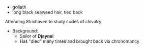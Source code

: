 - goliath
- long black seaweed hair, tied back

Attending Strixhaven to study codes of chivalry

- Background:
	- Sailor of **Djaynai**
	- Has "died" many times and brought back via chronomancy
